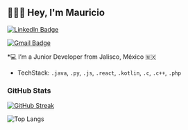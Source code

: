 ## 🧑🏻‍💻 Hey, I'm Mauricio

[![LinkedIn Badge](https://img.shields.io/badge/-Mauricio%20Rodriguez-blue?style=flat-square&logo=Linkedin&logoColor=white)](https://www.linkedin.com/in/héctor-mauricio-rodríguez)

[![Gmail Badge](https://img.shields.io/badge/-mauhector7@gmail.com-c14438?style=flat-square&logo=Gmail&logoColor=white)](mailto:mauhector7@gmail.com)

*💻 I’m a Junior Developer from Jalisco, México 🇲🇽

* TechStack: `.java`, `.py`, `.js`, `.react`, `.kotlin`, `.c`, `.c++`, `.php`  

### GitHub Stats
[![GitHub Streak](https://streak-stats.demolab.com?user=HectorMau501&theme=dark-minimalist)](https://streak-stats.demolab.com?user=HectorMau501&theme=dark-minimalist)

![Top Langs](https://github-readme-stats.vercel.app/api/top-langs/?username=HectorMau501&theme=dark&layout=compact)
